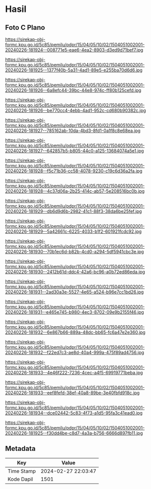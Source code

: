 # Hasil

## Foto C Plano

https://sirekap-obj-formc.kpu.go.id/5c85/pemilu/pdpr/15/04/05/10/02/1504051002001-20240226-181924--008771e5-eae6-4ea2-8903-d3ed9d71bef7.jpg

https://sirekap-obj-formc.kpu.go.id/5c85/pemilu/pdpr/15/04/05/10/02/1504051002001-20240226-181925--1377f40b-5a31-4ad1-89e5-e255ba70d6d6.jpg

https://sirekap-obj-formc.kpu.go.id/5c85/pemilu/pdpr/15/04/05/10/02/1504051002001-20240226-181926--6a8efc44-39bc-44e8-974c-ff80b125cefd.jpg

https://sirekap-obj-formc.kpu.go.id/5c85/pemilu/pdpr/15/04/05/10/02/1504051002001-20240226-181926--be770cc4-4ebb-4ad1-952c-cd680b90382c.jpg

https://sirekap-obj-formc.kpu.go.id/5c85/pemilu/pdpr/15/04/05/10/02/1504051002001-20240226-181927--785162ab-10da-4bd3-8fd1-0a1f8c8e68ea.jpg

https://sirekap-obj-formc.kpu.go.id/5c85/pemilu/pdpr/15/04/05/10/02/1504051002001-20240226-181927--642857b5-b805-44c0-a125-13684074a5e1.jpg

https://sirekap-obj-formc.kpu.go.id/5c85/pemilu/pdpr/15/04/05/10/02/1504051002001-20240226-181928--f5c71b36-cc58-4078-9230-c19c6d36a2fa.jpg

https://sirekap-obj-formc.kpu.go.id/5c85/pemilu/pdpr/15/04/05/10/02/1504051002001-20240226-181928--4c37d06a-2b25-414c-ab57-5e208516bc0b.jpg

https://sirekap-obj-formc.kpu.go.id/5c85/pemilu/pdpr/15/04/05/10/02/1504051002001-20240226-181929--db6d9d6b-2982-41c1-88f3-38da6be25fef.jpg

https://sirekap-obj-formc.kpu.go.id/5c85/pemilu/pdpr/15/04/05/10/02/1504051002001-20240226-181929--5a42661c-6225-4033-b1f2-601921fcdc92.jpg

https://sirekap-obj-formc.kpu.go.id/5c85/pemilu/pdpr/15/04/05/10/02/1504051002001-20240226-181930--70b1ec6d-b82b-4cd0-a294-5df5941cbc3e.jpg

https://sirekap-obj-formc.kpu.go.id/5c85/pemilu/pdpr/15/04/05/10/02/1504051002001-20240226-181930--2412b61d-ddc4-42a6-bc96-a0b72ed86eda.jpg

https://sirekap-obj-formc.kpu.go.id/5c85/pemilu/pdpr/15/04/05/10/02/1504051002001-20240226-181931--2ad30a3e-5527-4e65-a524-b96e7cc1bd26.jpg

https://sirekap-obj-formc.kpu.go.id/5c85/pemilu/pdpr/15/04/05/10/02/1504051002001-20240226-181931--e465e745-b980-4ec3-8702-09e9b2155f46.jpg

https://sirekap-obj-formc.kpu.go.id/5c85/pemilu/pdpr/15/04/05/10/02/1504051002001-20240226-181932--6e867b66-889a-48dc-bb65-fc6a47e2e360.jpg

https://sirekap-obj-formc.kpu.go.id/5c85/pemilu/pdpr/15/04/05/10/02/1504051002001-20240226-181932--f22ed7c3-ae8d-40a4-999a-475f89ad4756.jpg

https://sirekap-obj-formc.kpu.go.id/5c85/pemilu/pdpr/15/04/05/10/02/1504051002001-20240226-181933--4e46f222-7236-4cec-a4f5-69919771beba.jpg

https://sirekap-obj-formc.kpu.go.id/5c85/pemilu/pdpr/15/04/05/10/02/1504051002001-20240226-181933--eef8fefd-38ef-40a8-89be-3e40fbfd918c.jpg

https://sirekap-obj-formc.kpu.go.id/5c85/pemilu/pdpr/15/04/05/10/02/1504051002001-20240226-181934--dce02442-5c83-4f73-a1d5-95fa3c41ead0.jpg

https://sirekap-obj-formc.kpu.go.id/5c85/pemilu/pdpr/15/04/05/10/02/1504051002001-20240226-181925--f30dd4be-c8d7-4a3a-b756-6666d897fb11.jpg


## Metadata

| Key        | Value               |
| ---------- | ------------------- |
| Time Stamp | 2024-02-27 22:03:47 |
| Kode Dapil | 1501                |



